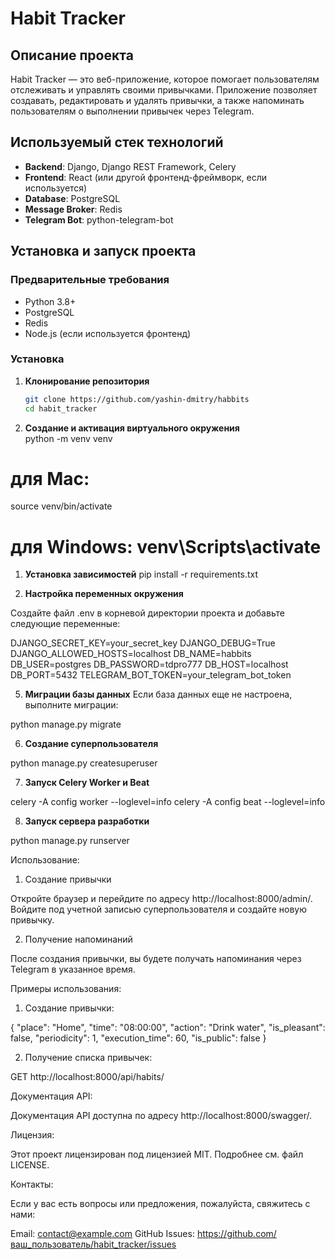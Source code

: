 # Habit Tracker

## Описание проекта

Habit Tracker — это веб-приложение, которое помогает пользователям отслеживать 
и управлять своими привычками. Приложение позволяет создавать, редактировать 
и удалять привычки, а также напоминать пользователям о выполнении привычек 
через Telegram.

## Используемый стек технологий

- **Backend**: Django, Django REST Framework, Celery
- **Frontend**: React (или другой фронтенд-фреймворк, если используется)
- **Database**: PostgreSQL
- **Message Broker**: Redis
- **Telegram Bot**: python-telegram-bot

## Установка и запуск проекта

### Предварительные требования

- Python 3.8+
- PostgreSQL
- Redis
- Node.js (если используется фронтенд)

### Установка

1. **Клонирование репозитория**

   ```bash
   git clone https://github.com/yashin-dmitry/habbits
   cd habit_tracker

2. **Создание и активация виртуального окружения**   
python -m venv venv
# для Mac: 
source venv/bin/activate
# для Windows: venv\Scripts\activate

1. **Установка зависимостей**
pip install -r requirements.txt

2. **Настройка переменных окружения**

Создайте файл .env в корневой директории проекта и добавьте следующие 
переменные:

DJANGO_SECRET_KEY=your_secret_key
DJANGO_DEBUG=True
DJANGO_ALLOWED_HOSTS=localhost
DB_NAME=habbits
DB_USER=postgres
DB_PASSWORD=tdpro777
DB_HOST=localhost
DB_PORT=5432
TELEGRAM_BOT_TOKEN=your_telegram_bot_token

5. **Миграции базы данных**
Если база данных еще не настроена, выполните миграции:

python manage.py migrate

6. **Создание суперпользователя**

python manage.py createsuperuser

7. **Запуск Celery Worker и Beat**

celery -A config worker --loglevel=info
celery -A config beat --loglevel=info

8. **Запуск сервера разработки**

python manage.py runserver


Использование:

1) Создание привычки

Откройте браузер и перейдите по адресу http://localhost:8000/admin/. 
Войдите под учетной записью суперпользователя и создайте новую привычку.

2) Получение напоминаний

После создания привычки, вы будете получать напоминания через Telegram 
в указанное время.


Примеры использования:

1) Создание привычки:


{
  "place": "Home",
  "time": "08:00:00",
  "action": "Drink water",
  "is_pleasant": false,
  "periodicity": 1,
  "execution_time": 60,
  "is_public": false
}

2) Получение списка привычек:

GET http://localhost:8000/api/habits/

Документация API:

Документация API доступна по адресу http://localhost:8000/swagger/.

Лицензия:

Этот проект лицензирован под лицензией MIT. Подробнее см. файл LICENSE.

Контакты:

Если у вас есть вопросы или предложения, пожалуйста, свяжитесь с нами:

Email: contact@example.com
GitHub Issues: https://github.com/ваш_пользователь/habit_tracker/issues

